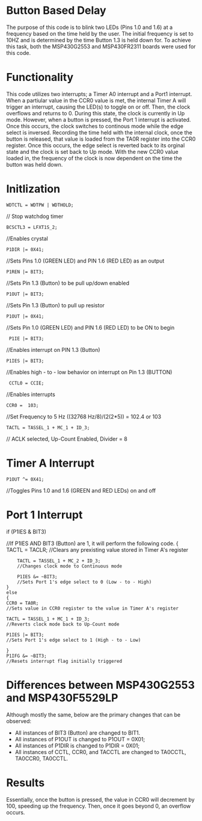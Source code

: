 # Button Based Delay
  The purpose of this code is to blink two LEDs (Pins 1.0 and 1.6) at a frequency based on the time held by the user.
The initial frequency is set to 10HZ and is determined by the time Button 1.3 is held down for. To achieve this task, both the MSP430G2553 and MSP430FR2311 boards were used for this code.

# Functionality
This code utilizes two interrupts; a Timer A0 interrupt and a Port1 interrupt. When a partiular value in the CCR0 value is met, the internal Timer A will trigger an interrupt, causing the LED(s) to toggle on or off. Then, the clock overflows and returns to 0. During this state, the clock is currently in Up mode. However, when a button is pressed, the Port 1 interrupt is activated. Once this occurs, the clock switches to continous mode while the edge select is inversed. Recording the time held with the internal clock, once the button is released, that value is loaded from the TA0R register into the CCR0 register. Once this occurs, the edge select is reverted back to its orginal state and the clock is set back to Up mode. With the new CCR0 value loaded in, the frequency of the clock is now dependent on the time the button was held down. 

# Initlization
  
    WDTCTL = WDTPW | WDTHOLD;   
   // Stop watchdog timer
   
    BCSCTL3 = LFXT1S_2; 
   //Enables crystal

    P1DIR |= 0X41;
    
   //Sets Pins 1.0 (GREEN LED) and PIN 1.6 (RED LED) as an output
   
    P1REN |= BIT3;
    
   //Sets Pin 1.3 (Button) to be pull up/down enabled
   
    P1OUT |= BIT3;
   //Sets Pin 1.3 (Button) to pull up resistor
   
    P1OUT |= 0X41; 
   //Sets Pin 1.0 (GREEN LED) and PIN 1.6 (RED LED) to be ON to begin
   
     P1IE |= BIT3; 
   //Enables interrupt on PIN 1.3 (Button)
   
    P1IES |= BIT3;
   //Enables high - to - low behavior on interrupt on Pin 1.3 (BUTTON)
   
     CCTL0 = CCIE; 
   //Enables interrupts

    CCR0 =  103;
   //Set Frequency to 5 Hz ((32768 Hz/8)/(2(2*5)) = 102.4 or 103
   
    TACTL = TASSEL_1 + MC_1 + ID_3;
   // ACLK selected, Up-Count Enabled, Divider = 8
  
  # Timer A Interrupt
  
  	P1OUT ^= 0X41; 
  //Toggles Pins 1.0 and 1.6 (GREEN and RED LEDs) on and off
  
  # Port 1 Interrupt
  
  if (P1IES & BIT3) 
  
  //If P1IES AND BIT3 (Button) are 1, it will perform the following code.
    {
        TACTL = TACLR; 
        //Clears any prexisting value stored in Timer A's register
        
        TACTL = TASSEL_1 + MC_2 + ID_3;  
        //Changes clock mode to Continuous mode
        
        P1IES &= ~BIT3; 
        //Sets Port 1's edge select to 0 (Low - to - High)
    }
    else
    {
    CCR0 = TA0R; 
    //Sets value in CCR0 register to the value in Timer A's register
    
    TACTL = TASSEL_1 + MC_1 + ID_3;  
    //Reverts clock mode back to Up-Count mode
    
    P1IES |= BIT3; 
    //Sets Port 1's edge select to 1 (High - to - Low)
    
    }
    P1IFG &= ~BIT3; 
    //Resets interrupt flag initially triggered
    
 # Differences between MSP430G2553 and MSP430F5529LP
 Although mostly the same, below are the primary changes that can be observed:
 
 - All instances of BIT3 (Button) are changed to BIT1.
 - All instances of P1OUT is changed to P1OUT = 0X01;
 - All instances of P1DIR is changed to P1DIR = 0X01;
 - All instances of CCTL, CCR0, and TACCTL are changed to TA0CCTL, TA0CCR0, TA0CCTL.
    
 # Results
 Essentially, once the button is pressed, the value in CCR0 will decrement by 100, speeding up the frequency. Then, once it goes beyond 0, an overflow occurs.
  

